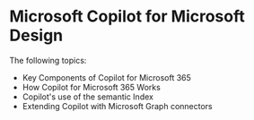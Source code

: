 
# Microsoft Copilot for Microsoft Design

The following topics:

- Key Components of Copilot for Microsoft 365
- How Copilot for Microsoft 365 Works
- Copilot's use of the semantic Index
- Extending Copilot with Microsoft Graph connectors

